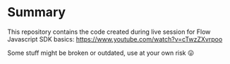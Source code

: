 # Summary
This repository contains the code created during live session for Flow Javascript SDK basics:
https://www.youtube.com/watch?v=cTwzZXvrpoo

Some stuff might be broken or outdated, use at your own risk 😛
